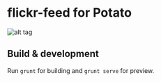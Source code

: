 # flickr-feed for Potato

![alt tag](http://miguelpuig.com/pics/potato.jpg)

## Build & development

Run `grunt` for building and `grunt serve` for preview.
